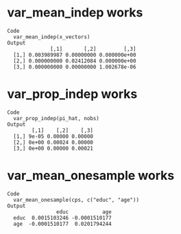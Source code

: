 # var_mean_indep works

    Code
      var_mean_indep(x_vectors)
    Output
                  [,1]       [,2]         [,3]
      [1,] 0.003989987 0.00000000 0.000000e+00
      [2,] 0.000000000 0.02412084 0.000000e+00
      [3,] 0.000000000 0.00000000 1.002678e-06

# var_prop_indep works

    Code
      var_prop_indep(pi_hat, nobs)
    Output
            [,1]    [,2]    [,3]
      [1,] 9e-05 0.00000 0.00000
      [2,] 0e+00 0.00024 0.00000
      [3,] 0e+00 0.00000 0.00021

# var_mean_onesample works

    Code
      var_mean_onesample(cps, c("educ", "age"))
    Output
                    educ           age
      educ  0.0015103246 -0.0001510177
      age  -0.0001510177  0.0201794244

